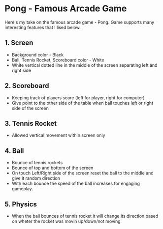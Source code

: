 # Pong - Famous Arcade Game

Here's my take on the famous arcade game - Pong. Game supports
many interesting features that I lised below.

## 1. Screen
- Background color - Black
- Ball, Tennis Rocket, Scoreboard color - White
- White vertical dotted line in the middle of the screen 
    separating left and right side

## 2. Scoreboard
- Keeping track of players score (left for player, right for computer)
- Give point to the other side of the table when ball touches left or 
    right side of the screen

## 3. Tennis Rocket
- Allowed vertical movement within screen only

## 4. Ball
- Bounce of tennis rockets
- Bounce of top and bottom of the screen
- On touch Left/Right side of the screen reset the ball to the middle
    and give it random direction
- With each bounce the speed of the ball increases for engaging gameplay.

## 5. Physics
- When the ball bounces of tennis rocket it will change its direction
    based on wheter the rocket was movin up/down/not moving.
